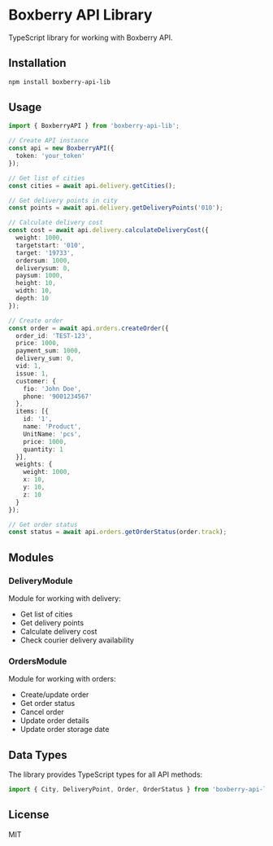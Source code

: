 # Boxberry API Library

TypeScript library for working with Boxberry API.

## Installation

```bash
npm install boxberry-api-lib
```

## Usage

```typescript
import { BoxberryAPI } from 'boxberry-api-lib';

// Create API instance
const api = new BoxberryAPI({
  token: 'your_token'
});

// Get list of cities
const cities = await api.delivery.getCities();

// Get delivery points in city
const points = await api.delivery.getDeliveryPoints('010');

// Calculate delivery cost
const cost = await api.delivery.calculateDeliveryCost({
  weight: 1000,
  targetstart: '010',
  target: '19733',
  ordersum: 1000,
  deliverysum: 0,
  paysum: 1000,
  height: 10,
  width: 10,
  depth: 10
});

// Create order
const order = await api.orders.createOrder({
  order_id: 'TEST-123',
  price: 1000,
  payment_sum: 1000,
  delivery_sum: 0,
  vid: 1,
  issue: 1,
  customer: {
    fio: 'John Doe',
    phone: '9001234567'
  },
  items: [{
    id: '1',
    name: 'Product',
    UnitName: 'pcs',
    price: 1000,
    quantity: 1
  }],
  weights: {
    weight: 1000,
    x: 10,
    y: 10,
    z: 10
  }
});

// Get order status
const status = await api.orders.getOrderStatus(order.track);
```

## Modules

### DeliveryModule

Module for working with delivery:
- Get list of cities
- Get delivery points
- Calculate delivery cost
- Check courier delivery availability

### OrdersModule

Module for working with orders:
- Create/update order
- Get order status
- Cancel order
- Update order details
- Update order storage date

## Data Types

The library provides TypeScript types for all API methods:

```typescript
import { City, DeliveryPoint, Order, OrderStatus } from 'boxberry-api-lib';
```

## License

MIT 